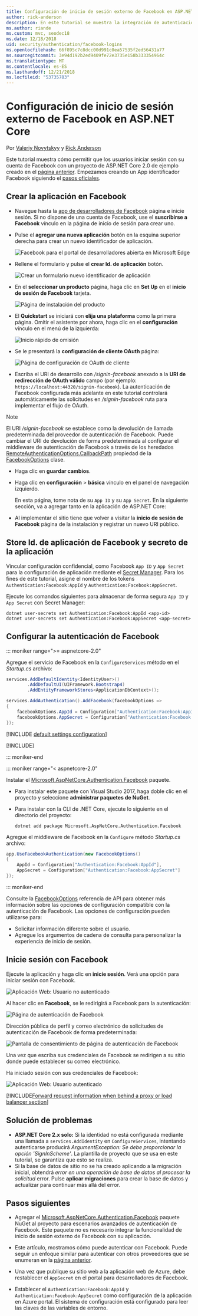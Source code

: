 ```yaml
---
title: Configuración de inicio de sesión externo de Facebook en ASP.NET Core
author: rick-anderson
description: En este tutorial se muestra la integración de autenticación de usuario de la cuenta de Facebook en una aplicación de ASP.NET Core existente.
ms.author: riande
ms.custom: mvc, seodec18
ms.date: 12/18/2018
uid: security/authentication/facebook-logins
ms.openlocfilehash: 66f895c7c8dcc00d991c0ea57535f2ed56431a77
ms.sourcegitcommit: 3e94d192b2ed9409fe72e3735e158b333354964c
ms.translationtype: MT
ms.contentlocale: es-ES
ms.lasthandoff: 12/21/2018
ms.locfileid: "53735783"
---
```

# <a name="facebook-external-login-setup-in-aspnet-core"></a>Configuración de inicio de sesión externo de Facebook en ASP.NET Core

Por [Valeriy Novytskyy](https://github.com/01binary) y [Rick Anderson](https://twitter.com/RickAndMSFT)

Este tutorial muestra cómo permitir que los usuarios iniciar sesión con su cuenta de Facebook con un proyecto de ASP.NET Core 2.0 de ejemplo creado en el [página anterior](xref:security/authentication/social/index). Empezamos creando un App identificador Facebook siguiendo el [pasos oficiales](https://developers.facebook.com).

## <a name="create-the-app-in-facebook"></a>Crear la aplicación en Facebook

* Navegue hasta la [app de desarrolladores de Facebook](https://developers.facebook.com/apps/) página e inicie sesión. Si no dispone de una cuenta de Facebook, use el **suscribirse a Facebook** vínculo en la página de inicio de sesión para crear uno.

* Pulse el **agregar una nueva aplicación** botón en la esquina superior derecha para crear un nuevo identificador de aplicación.

   ![Facebook para el portal de desarrolladores abierta en Microsoft Edge](index/_static/FBMyApps.png)

* Rellene el formulario y pulse el **crear Id. de aplicación** botón.

  ![Crear un formulario nuevo identificador de aplicación](index/_static/FBNewAppId.png)

* En el **seleccionar un producto** página, haga clic en **Set Up** en el **inicio de sesión de Facebook** tarjeta.

  ![Página de instalación del producto](index/_static/FBProductSetup.png)

* El **Quickstart** se iniciará con **elija una plataforma** como la primera página. Omitir el asistente por ahora, haga clic en el **configuración** vínculo en el menú de la izquierda:

  ![Inicio rápido de omisión](index/_static/FBSkipQuickStart.png)

* Se le presentará la **configuración de cliente OAuth** página:

  ![Página de configuración de OAuth de cliente](index/_static/FBOAuthSetup.png)

* Escriba el URI de desarrollo con */signin-facebook* anexado a la **URI de redirección de OAuth válido** campo (por ejemplo: `https://localhost:44320/signin-facebook`). La autenticación de Facebook configurada más adelante en este tutorial controlará automáticamente las solicitudes en */signin-facebook* ruta para implementar el flujo de OAuth.

> [!NOTE]
> El URI */signin-facebook* se establece como la devolución de llamada predeterminada del proveedor de autenticación de Facebook. Puede cambiar el URI de devolución de forma predeterminada al configurar el middleware de autenticación de Facebook a través de los heredados [RemoteAuthenticationOptions.CallbackPath](/dotnet/api/microsoft.aspnetcore.authentication.remoteauthenticationoptions.callbackpath) propiedad de la [FacebookOptions](/dotnet/api/microsoft.aspnetcore.authentication.facebook.facebookoptions) clase.

* Haga clic en **guardar cambios**.

* Haga clic en **configuración** > **básica** vínculo en el panel de navegación izquierdo.

  En esta página, tome nota de su `App ID` y su `App Secret`. En la siguiente sección, va a agregar tanto en la aplicación de ASP.NET Core:

* Al implementar el sitio tiene que volver a visitar la **inicio de sesión de Facebook** página de la instalación y registrar un nuevo URI público.

## <a name="store-facebook-app-id-and-app-secret"></a>Store Id. de aplicación de Facebook y secreto de la aplicación

Vincular configuración confidencial, como Facebook `App ID` y `App Secret` para la configuración de aplicación mediante el [Secret Manager](xref:security/app-secrets). Para los fines de este tutorial, asigne el nombre de los tokens `Authentication:Facebook:AppId` y `Authentication:Facebook:AppSecret`.

Ejecute los comandos siguientes para almacenar de forma segura `App ID` y `App Secret` con Secret Manager:

```console
dotnet user-secrets set Authentication:Facebook:AppId <app-id>
dotnet user-secrets set Authentication:Facebook:AppSecret <app-secret>
```

## <a name="configure-facebook-authentication"></a>Configurar la autenticación de Facebook

::: moniker range=">= aspnetcore-2.0"

Agregue el servicio de Facebook en la `ConfigureServices` método en el *Startup.cs* archivo:

```csharp
services.AddDefaultIdentity<IdentityUser>()
        .AddDefaultUI(UIFramework.Bootstrap4)
        .AddEntityFrameworkStores<ApplicationDbContext>();

services.AddAuthentication().AddFacebook(facebookOptions =>
{
    facebookOptions.AppId = Configuration["Authentication:Facebook:AppId"];
    facebookOptions.AppSecret = Configuration["Authentication:Facebook:AppSecret"];
});
```

[!INCLUDE [default settings configuration](includes/default-settings.md)]

[!INCLUDE[](includes/chain-auth-providers.md)]

::: moniker-end

::: moniker range="< aspnetcore-2.0"

Instalar el [Microsoft.AspNetCore.Authentication.Facebook](https://www.nuget.org/packages/Microsoft.AspNetCore.Authentication.Facebook) paquete.

* Para instalar este paquete con Visual Studio 2017, haga doble clic en el proyecto y seleccione **administrar paquetes de NuGet**.
* Para instalar con la CLI de .NET Core, ejecute lo siguiente en el directorio del proyecto:

   `dotnet add package Microsoft.AspNetCore.Authentication.Facebook`

Agregue el middleware de Facebook en la `Configure` método *Startup.cs* archivo:

```csharp
app.UseFacebookAuthentication(new FacebookOptions()
{
    AppId = Configuration["Authentication:Facebook:AppId"],
    AppSecret = Configuration["Authentication:Facebook:AppSecret"]
});
```

::: moniker-end

Consulte la [FacebookOptions](/dotnet/api/microsoft.aspnetcore.builder.facebookoptions) referencia de API para obtener más información sobre las opciones de configuración compatible con la autenticación de Facebook. Las opciones de configuración pueden utilizarse para:

* Solicitar información diferente sobre el usuario.
* Agregue los argumentos de cadena de consulta para personalizar la experiencia de inicio de sesión.

## <a name="sign-in-with-facebook"></a>Inicie sesión con Facebook

Ejecute la aplicación y haga clic en **inicie sesión**. Verá una opción para iniciar sesión con Facebook.

![Aplicación Web: Usuario no autenticado](index/_static/DoneFacebook.png)

Al hacer clic en **Facebook**, se le redirigirá a Facebook para la autenticación:

![Página de autenticación de Facebook](index/_static/FBLogin.png)

Dirección pública de perfil y correo electrónico de solicitudes de autenticación de Facebook de forma predeterminada:

![Pantalla de consentimiento de página de autenticación de Facebook](index/_static/FBLoginDone.png)

Una vez que escriba sus credenciales de Facebook se redirigen a su sitio donde puede establecer su correo electrónico.

Ha iniciado sesión con sus credenciales de Facebook:

![Aplicación Web: Usuario autenticado](index/_static/Done.png)

[!INCLUDE[Forward request information when behind a proxy or load balancer section](includes/forwarded-headers-middleware.md)]

## <a name="troubleshooting"></a>Solución de problemas

* **ASP.NET Core 2.x solo:** Si la identidad no está configurada mediante una llamada a `services.AddIdentity` en `ConfigureServices`, intentando autenticarse producirá *ArgumentException: Se debe proporcionar la opción 'SignInScheme'*. La plantilla de proyecto que se usa en este tutorial, se garantiza que esto se realiza.
* Si la base de datos de sitio no se ha creado aplicando a la migración inicial, obtendrá *error en una operación de base de datos al procesar la solicitud* error. Pulse **aplicar migraciones** para crear la base de datos y actualizar para continuar más allá del error.

## <a name="next-steps"></a>Pasos siguientes

* Agregar el [Microsoft.AspNetCore.Authentication.Facebook](https://www.nuget.org/packages/Microsoft.AspNetCore.Authentication.Facebook) paquete NuGet al proyecto para escenarios avanzados de autenticación de Facebook. Este paquete no es necesario integrar la funcionalidad de inicio de sesión externo de Facebook con su aplicación. 

* Este artículo, mostramos cómo puede autenticar con Facebook. Puede seguir un enfoque similar para autenticar con otros proveedores que se enumeran en la [página anterior](xref:security/authentication/social/index).

* Una vez que publique su sitio web a la aplicación web de Azure, debe restablecer el `AppSecret` en el portal para desarrolladores de Facebook.

* Establecer el `Authentication:Facebook:AppId` y `Authentication:Facebook:AppSecret` como configuración de la aplicación en Azure portal. El sistema de configuración está configurado para leer las claves de las variables de entorno.
